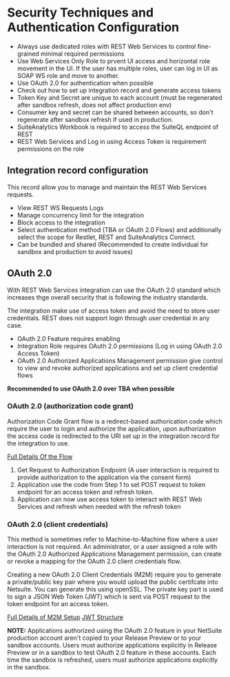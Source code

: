 # Security Techniques and Authentication Configuration

- Always use dedicated roles with REST Web Services to control fine-grained minimal required permissions
- Use Web Services Only Role to prvent UI access and horizontal role movement in the UI. If the user has multiple roles, user can log in UI as SOAP WS role and move to another.
- Use OAuth 2.0 for authentication when possible
- Check out how to set up integration record and generate access tokens
- Token Key and Secret are unique to each account (must be regenerated after sandbox refresh, does not affect production env)
- Consumer key and secret can be shared between accounts, so don't regenerate after sandbox refresh if used in production. 
- SuiteAnalytics Workbook is required to access the SuiteQL endpoint of REST
- REST Web Services and Log in using Access Token is requirement permissions on the role

## Integration record configuration

This record allow you to manage and maintain the REST Web Services requests.

- View REST WS Requests Logs
- Manage concurrency limit for the integration
- Block access to the integration
- Select authentication method (TBA or OAuth 2.0 Flows) and additionally select the scope for Restlet, REST and SuiteAnalytics Connect.
- Can be bundled and shared (Recommended to create individual for sandbox and production to avoid issues)


## OAuth 2.0

With REST Web Services integration can use the OAuth 2.0 standard which increases thge overall security that is following the industry standards.

The integration make use of access token and avoid the need to store user credentials. REST does not support login through user credential in any case.

- OAuth 2.0 Feature requires enabling
- Integration Role requires OAuth 2.0 permissions (Log in using OAuth 2.0 Access Token)
- OAuth 2.0 Authorized Applications Management permission give control to view and revoke authorized applications and set up client credential flows

**Recommended to use OAuth 2.0 over TBA when possible**

### OAuth 2.0 (authorization code grant)

Authorization Code Grant flow is a redirect-based authorication code which require the user to login and authorize the application, upon authorization the access code is redirected to the URI set up in the integration record for the integration to use.

[Full Details Of the Flow](https://docs.oracle.com/en/cloud/saas/netsuite/ns-online-help/section_158074210415.html)

1. Get Request to Authorization Endpoint (A user interaction is required to provide authorization to the application via the consent form)
2. Application use the code from Step 1 to set POST request to token endpoint for an access token and refresh token.
3. Application can now use access token to interact with REST Web Services and refresh when needed with the refresh token

### OAuth 2.0 (client credentials)

This method is sometimes refer to Machine-to-Machine flow where a user interaction is not required. An administrator, or a user assigned a role with the OAuth 2.0 Authorized Applications Management permission, can create or revoke a mapping for the OAuth 2.0 client credentials flow.

Creating a new OAuth 2.0 Client Credentials (M2M) require you to generate a private/public key pair where you would upload the public certifcate into Netsuite. You can generate this using openSSL. The private key part is used to sign a JSON Web Token (JWT) which is sent via POST request to the token endpoint for an access token.

[Full Details of M2M Setup](https://docs.oracle.com/en/cloud/saas/netsuite/ns-online-help/section_162686838198.html)
[JWT Structure](https://docs.oracle.com/en/cloud/saas/netsuite/ns-online-help/section_162790605110.html)

**NOTE:** Applications authorized using the OAuth 2.0 feature in your NetSuite production account aren't copied to your Release Preview or to your sandbox accounts. Users must authorize applications explicitly in Release Preview or in a sandbox to test OAuth 2.0 feature in these accounts. Each time the sandbox is refreshed, users must authorize applications explicitly in the sandbox.
